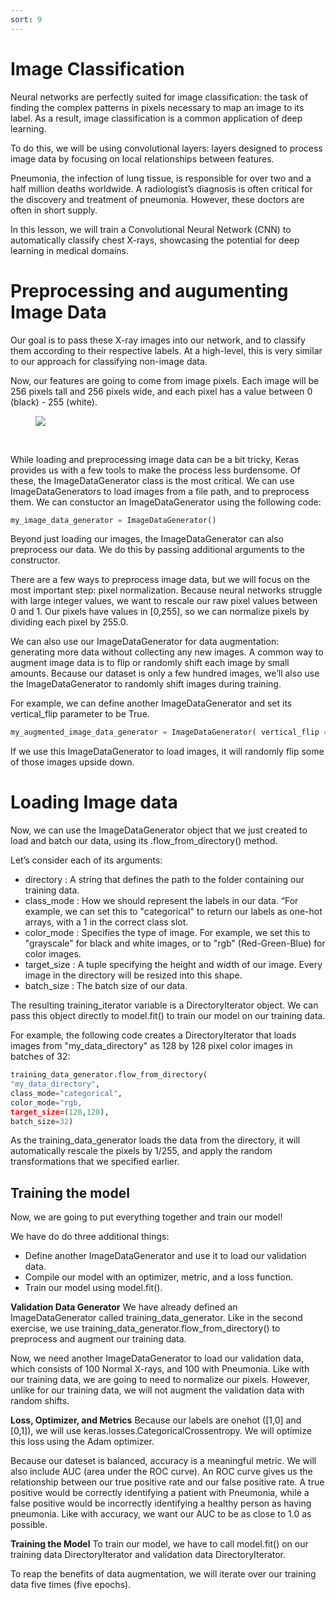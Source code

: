 ```yaml
---
sort: 9
---
```


# Image Classification

Neural networks are perfectly suited for image classification: the task of finding the complex patterns in pixels necessary to map an image to its label. As a result, image classification is a common application of deep learning.

To do this, we will be using convolutional layers: layers designed to process image data by focusing on local relationships between features.

Pneumonia, the infection of lung tissue, is responsible for over two and a half million deaths worldwide. A radiologist’s diagnosis is often critical for the discovery and treatment of pneumonia. However, these doctors are often in short supply.

In this lesson, we will train a Convolutional Neural Network (CNN) to automatically classify chest X-rays, showcasing the potential for deep learning in medical domains.

# Preprocessing and augumenting Image Data

Our goal is to pass these X-ray images into our network, and to classify them according to their respective labels. At a high-level, this is very similar to our approach for classifying non-image data.

Now, our features are going to come from image pixels. Each image will be 256 pixels tall and 256 pixels wide, and each pixel has a value between 0 (black) - 255 (white).

<figure>
    <img src=".\assets\xray_diagram_labeled.png" />
</figure>
<br>

While loading and preprocessing image data can be a bit tricky, Keras provides us with a few tools to make the process less burdensome. Of these, the ImageDataGenerator class is the most critical. We can use ImageDataGenerators to load images from a file path, and to preprocess them. We can constuctor an ImageDataGenerator using the following code:

```python
my_image_data_generator = ImageDataGenerator()
```

Beyond just loading our images, the ImageDataGenerator can also preprocess our data. We do this by passing additional arguments to the constructor.

There are a few ways to preprocess image data, but we will focus on the most important step: pixel normalization. Because neural networks struggle with large integer values, we want to rescale our raw pixel values between 0 and 1. Our pixels have values in [0,255], so we can normalize pixels by dividing each pixel by 255.0.

We can also use our ImageDataGenerator for data augmentation: generating more data without collecting any new images. A common way to augment image data is to flip or randomly shift each image by small amounts. Because our dataset is only a few hundred images, we’ll also use the ImageDataGenerator to randomly shift images during training.

For example, we can define another ImageDataGenerator and set its vertical_flip parameter to be True.

```python
my_augmented_image_data_generator = ImageDataGenerator( vertical_flip = True )
```
 
If we use this ImageDataGenerator to load images, it will randomly flip some of those images upside down.

# Loading Image data

Now, we can use the ImageDataGenerator object that we just created to load and batch our data, using its .flow_from_directory() method.

Let’s consider each of its arguments:

- directory : A string that defines the path to the folder containing our training data.
- class_mode : How we should represent the labels in our data. “For example, we can set this to "categorical" to return our labels as one-hot arrays, with a 1 in the correct class slot.
- color_mode : Specifies the type of image. For example, we set this to "grayscale" for black and white images, or to "rgb" (Red-Green-Blue) for color images.
- target_size : A tuple specifying the height and width of our image. Every image in the directory will be resized into this shape.
- batch_size : The batch size of our data.

The resulting training_iterator variable is a DirectoryIterator object. We can pass this object directly to model.fit() to train our model on our training data.

For example, the following code creates a DirectoryIterator that loads images from "my_data_directory" as 128 by 128 pixel color images in batches of 32:

```python
training_data_generator.flow_from_directory(
"my_data_directory",
class_mode="categorical",
color_mode="rgb,
target_size=(128,128),
batch_size=32)
```

As the training_data_generator loads the data from the directory, it will automatically rescale the pixels by 1/255, and apply the random transformations that we specified earlier.

## Training the model

Now, we are going to put everything together and train our model!

We have do do three additional things:

- Define another ImageDataGenerator and use it to load our validation data.
- Compile our model with an optimizer, metric, and a loss function.
- Train our model using model.fit().

**Validation Data Generator**
We have already defined an ImageDataGenerator called training_data_generator. Like in the second exercise, we use training_data_generator.flow_from_directory() to preprocess and augment our training data.

Now, we need another ImageDataGenerator to load our validation data, which consists of 100 Normal X-rays, and 100 with Pneumonia. Like with our training data, we are going to need to normalize our pixels. However, unlike for our training data, we will not augment the validation data with random shifts.

**Loss, Optimizer, and Metrics**
Because our labels are onehot ([1,0] and [0,1]), we will use keras.losses.CategoricalCrossentropy. We will optimize this loss using the Adam optimizer.

Because our dateset is balanced, accuracy is a meaningful metric. We will also include AUC (area under the ROC curve). An ROC curve gives us the relationship between our true positive rate and our false positive rate. A true positive would be correctly identifying a patient with Pneumonia, while a false positive would be incorrectly identifying a healthy person as having pneumonia. Like with accuracy, we want our AUC to be as close to 1.0 as possible.

**Training the Model**
To train our model, we have to call model.fit() on our training data DirectoryIterator and validation data DirectoryIterator.

To reap the benefits of data augmentation, we will iterate over our training data five times (five epochs).
